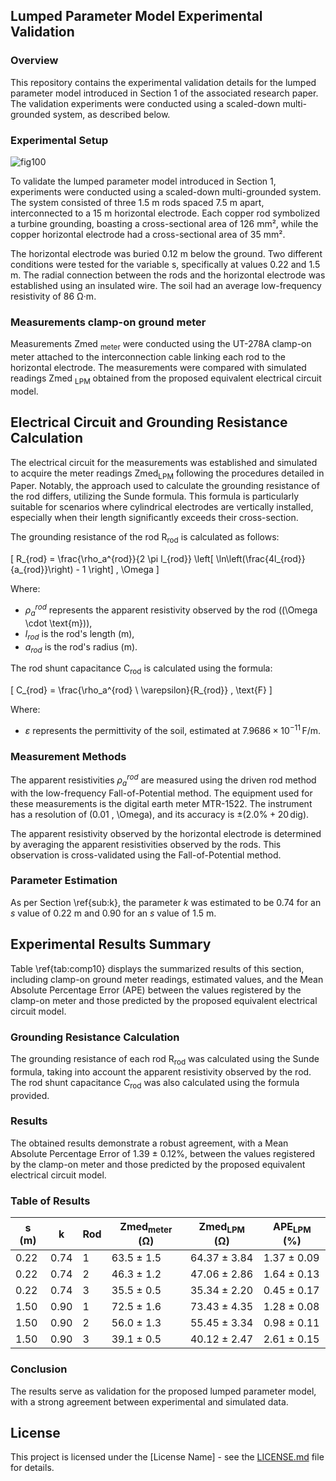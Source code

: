 ## Lumped Parameter Model Experimental Validation

### Overview

This repository contains the experimental validation details for the lumped parameter model introduced in Section 1 of the associated research paper. The validation experiments were conducted using a scaled-down multi-grounded system, as described below.

### Experimental Setup

![fig100](https://github.com/Alexandregiacomellileal/lumped_parameter_model_experimental_validation/assets/96079504/ba2851b3-8f18-4c76-a4f1-d1ad3feacb9d)


To validate the lumped parameter model introduced in Section 1, experiments were conducted using a scaled-down multi-grounded system. The system consisted of three 1.5 m rods spaced 7.5 m apart, interconnected to a 15 m horizontal electrode. Each copper rod symbolized a turbine grounding, boasting a cross-sectional area of 126 mm², while the copper horizontal electrode had a cross-sectional area of 35 mm².

The horizontal electrode was buried 0.12 m below the ground. Two different conditions were tested for the variable s, specifically at values 0.22 and 1.5 m. The radial connection between the rods and the horizontal electrode was established using an insulated wire. The soil had an average low-frequency resistivity of 86 Ω·m.

### Measurements clamp-on ground meter

Measurements Zmed <sub>meter</sub> were conducted using the UT-278A clamp-on meter attached to the interconnection cable linking each rod to the horizontal electrode. The measurements were compared with simulated readings Zmed <sub>LPM</sub> obtained from the proposed equivalent electrical circuit model.

## Electrical Circuit and Grounding Resistance Calculation

The electrical circuit for the measurements was established and simulated to acquire the meter readings Zmed<sub>LPM</sub> following the procedures detailed in Paper. Notably, the approach used to calculate the grounding resistance of the rod differs, utilizing the Sunde formula. This formula is particularly suitable for scenarios where cylindrical electrodes are vertically installed, especially when their length significantly exceeds their cross-section.

The grounding resistance of the rod R<sub>rod</sub> is calculated as follows:

\[ R_{rod} = \frac{\rho_a^{rod}}{2 \pi l_{rod}} \left[ \ln\left(\frac{4l_{rod}}{a_{rod}}\right) - 1 \right] \, \Omega \]

Where:
- $\rho_a^{rod}$ represents the apparent resistivity observed by the rod (\(\Omega \cdot \text{m}\)),
- $l_{rod}$ is the rod's length (m),
- $a_{rod}$ is the rod's radius (m).

The rod shunt capacitance C<sub>rod</sub> is calculated using the formula:

\[ C_{rod} = \frac{\rho_a^{rod} \ \varepsilon}{R_{rod}} \, \text{F} \]

Where:
- $\varepsilon$ represents the permittivity of the soil, estimated at $7.9686 \times 10^{-11} \, \text{F/m}$.

### Measurement Methods

The apparent resistivities $\rho_a^{rod}$ are measured using the driven rod method with the low-frequency Fall-of-Potential method. The equipment used for these measurements is the digital earth meter MTR-1522. The instrument has a resolution of \(0.01 \, \Omega\), and its accuracy is $\pm (2.0\% + 20 \, \text{dig})$.

The apparent resistivity observed by the horizontal electrode is determined by averaging the apparent resistivities observed by the rods. This observation is cross-validated using the Fall-of-Potential method.

### Parameter Estimation

As per Section \ref{sub:k}, the parameter $k$ was estimated to be 0.74 for an $s$ value of 0.22 m and 0.90 for an $s$ value of 1.5 m.

## Experimental Results Summary

Table \ref{tab:comp10} displays the summarized results of this section, including clamp-on ground meter readings, estimated values, and the Mean Absolute Percentage Error (APE) between the values registered by the clamp-on meter and those predicted by the proposed equivalent electrical circuit model.


### Grounding Resistance Calculation

The grounding resistance of each rod R<sub>rod</sub> was calculated using the Sunde formula, taking into account the apparent resistivity observed by the rod. The rod shunt capacitance C<sub>rod</sub> was also calculated using the formula provided.

### Results

The obtained results demonstrate a robust agreement, with a Mean Absolute Percentage Error of 1.39 ± 0.12%, between the values registered by the clamp-on meter and those predicted by the proposed equivalent electrical circuit model.

### Table of Results

| s (m) | k | Rod | Zmed<sub>meter</sub> (Ω) | Zmed<sub>LPM</sub> (Ω) | APE<sub>LPM</sub> (%) |
|-------|---|-----|-------------------|----------------|---------------|
| 0.22  | 0.74 | 1 | 63.5 ± 1.5 | 64.37 ± 3.84 | 1.37 ± 0.09 |
| 0.22  | 0.74 | 2 | 46.3 ± 1.2 | 47.06 ± 2.86 | 1.64 ± 0.13 |
| 0.22  | 0.74 | 3 | 35.5 ± 0.5 | 35.34 ± 2.20 | 0.45 ± 0.17 |
| 1.50  | 0.90 | 1 | 72.5 ± 1.6 | 73.43 ± 4.35 | 1.28 ± 0.08 |
| 1.50  | 0.90 | 2 | 56.0 ± 1.3 | 55.45 ± 3.34 | 0.98 ± 0.11 |
| 1.50  | 0.90 | 3 | 39.1 ± 0.5 | 40.12 ± 2.47 | 2.61 ± 0.15 |

### Conclusion

The results serve as validation for the proposed lumped parameter model, with a strong agreement between experimental and simulated data.

## License

This project is licensed under the [License Name] - see the [LICENSE.md](LICENSE.md) file for details.
